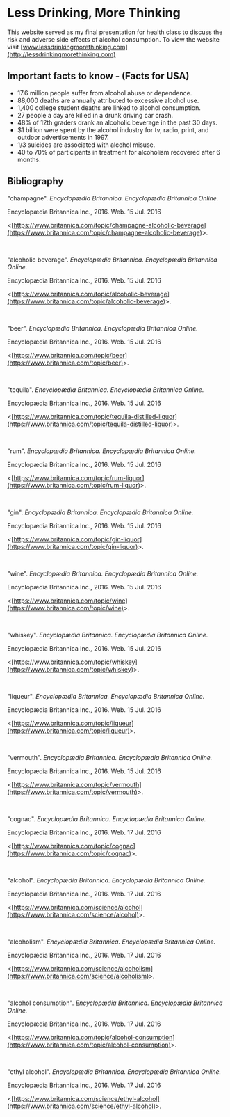 # Less Drinking, More Thinking
This website served as my final presentation for health class to discuss the risk and adverse side effects of alcohol consumption. To view the website visit [www.lessdrinkingmorethinking.com](http://lessdrinkingmorethinking.com)

## Important facts to know - (Facts for USA)
- 17.6 million people suffer from alcohol abuse or dependence. 
- 88,000 deaths are annually attributed to excessive alcohol use.
- 1,400 college student deaths are linked to alcohol consumption. 
- 27 people a day are killed in a drunk driving car crash. 
- 48% of 12th graders drank an alcoholic beverage in the past 30 days. 
- $1 billion were spent by the alcohol industry for tv, radio, print, and outdoor advertisements in 1997.
- 1/3 suicides are associated with alcohol misuse.
- 40 to 70% of participants in treatment for alcoholism recovered after 6 months.

## Bibliography
"champagne". _Encyclopædia
Britannica. Encyclopædia Britannica Online._

Encyclopædia Britannica Inc., 2016.
Web. 15 Jul. 2016

&lt;[https://www.britannica.com/topic/champagne-alcoholic-beverage](https://www.britannica.com/topic/champagne-alcoholic-beverage)&gt;.

 

"alcoholic beverage". _Encyclopædia Britannica. Encyclopædia Britannica Online._

Encyclopædia Britannica Inc., 2016.
Web. 15 Jul. 2016

&lt;[https://www.britannica.com/topic/alcoholic-beverage](https://www.britannica.com/topic/alcoholic-beverage)&gt;.

 

"beer". _Encyclopædia
Britannica. Encyclopædia Britannica Online._

Encyclopædia Britannica Inc., 2016.
Web. 15 Jul. 2016

&lt;[https://www.britannica.com/topic/beer](https://www.britannica.com/topic/beer)&gt;.

 

"tequila". _Encyclopædia
Britannica. Encyclopædia Britannica Online._

Encyclopædia Britannica Inc., 2016.
Web. 15 Jul. 2016

&lt;[https://www.britannica.com/topic/tequila-distilled-liquor](https://www.britannica.com/topic/tequila-distilled-liquor)&gt;.

 

"rum". _Encyclopædia
Britannica. Encyclopædia Britannica Online._

Encyclopædia Britannica Inc., 2016.
Web. 15 Jul. 2016

&lt;[https://www.britannica.com/topic/rum-liquor](https://www.britannica.com/topic/rum-liquor)&gt;.

 

"gin". _Encyclopædia
Britannica. Encyclopædia Britannica Online._

Encyclopædia Britannica Inc., 2016.
Web. 15 Jul. 2016

&lt;[https://www.britannica.com/topic/gin-liquor](https://www.britannica.com/topic/gin-liquor)&gt;.

 

"wine". _Encyclopædia
Britannica. Encyclopædia Britannica Online._

Encyclopædia Britannica Inc., 2016.
Web. 15 Jul. 2016

&lt;[https://www.britannica.com/topic/wine](https://www.britannica.com/topic/wine)&gt;.

 

"whiskey". _Encyclopædia
Britannica. Encyclopædia Britannica Online._

Encyclopædia Britannica Inc., 2016.
Web. 15 Jul. 2016

&lt;[https://www.britannica.com/topic/whiskey](https://www.britannica.com/topic/whiskey)&gt;.

 

"liqueur". _Encyclopædia
Britannica. Encyclopædia Britannica Online._

Encyclopædia Britannica Inc., 2016.
Web. 15 Jul. 2016

&lt;[https://www.britannica.com/topic/liqueur](https://www.britannica.com/topic/liqueur)&gt;.

 

"vermouth". _Encyclopædia
Britannica. Encyclopædia Britannica Online._

Encyclopædia Britannica Inc., 2016.
Web. 15 Jul. 2016

&lt;[https://www.britannica.com/topic/vermouth](https://www.britannica.com/topic/vermouth)&gt;.

 

"cognac". _Encyclopædia Britannica. Encyclopædia Britannica Online._

Encyclopædia
Britannica Inc., 2016. Web. 17 Jul. 2016

&lt;[https://www.britannica.com/topic/cognac](https://www.britannica.com/topic/cognac)&gt;.

 

"alcohol". _Encyclopædia Britannica. Encyclopædia
Britannica Online._

Encyclopædia
Britannica Inc., 2016. Web. 17 Jul. 2016

&lt;[https://www.britannica.com/science/alcohol](https://www.britannica.com/science/alcohol)&gt;.

 

"alcoholism".
_Encyclopædia Britannica. Encyclopædia
Britannica Online._

Encyclopædia
Britannica Inc., 2016. Web. 17 Jul. 2016

&lt;[https://www.britannica.com/science/alcoholism](https://www.britannica.com/science/alcoholism)&gt;.

 

"alcohol
consumption". _Encyclopædia
Britannica. Encyclopædia Britannica Online._

Encyclopædia
Britannica Inc., 2016. Web. 17 Jul. 2016

&lt;[https://www.britannica.com/topic/alcohol-consumption](https://www.britannica.com/topic/alcohol-consumption)&gt;.

 

"ethyl alcohol". _Encyclopædia Britannica. Encyclopædia
Britannica Online._

Encyclopædia
Britannica Inc., 2016. Web. 17 Jul. 2016

&lt;[https://www.britannica.com/science/ethyl-alcohol](https://www.britannica.com/science/ethyl-alcohol)&gt;.
